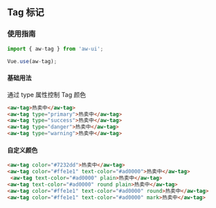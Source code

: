 ## Tag 标记

### 使用指南

``` javascript
import { aw-tag } from 'aw-ui';

Vue.use(aw-tag);
```
#### 基础用法
通过 type 属性控制 Tag 颜色

```html
<aw-tag>热卖中</aw-tag>
<aw-tag type="primary">热卖中</aw-tag>
<aw-tag type="success">热卖中</aw-tag>
<aw-tag type="danger">热卖中</aw-tag>
<aw-tag type="warning">热卖中</aw-tag>
```

#### 自定义颜色

```html
<aw-tag color="#7232dd">热卖中</aw-tag>
<aw-tag color="#ffe1e1" text-color="#ad0000">热卖中</aw-tag>
 <aw-tag text-color="#ad0000" plain>热卖中</aw-tag>
<aw-tag text-color="#ad0000" round plain>热卖中</aw-tag>
<aw-tag color="#ffe1e1" text-color="#ad0000" round>热卖中</aw-tag>
<aw-tag color="#ffe1e1" text-color="#ad0000" mark>热卖中</aw-tag>

```
